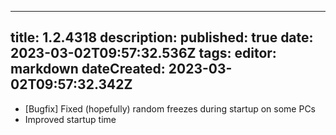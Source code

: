 
---
title: 1.2.4318
description: 
published: true
date: 2023-03-02T09:57:32.536Z
tags: 
editor: markdown
dateCreated: 2023-03-02T09:57:32.342Z
---		
		
- [Bugfix] Fixed (hopefully) random freezes during startup on some PCs
- Improved startup time